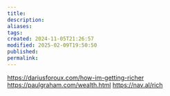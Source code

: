 ```yaml
---
title: 
description: 
aliases: 
tags: 
created: 2024-11-05T21:26:57
modified: 2025-02-09T19:50:50
published: 
permalink: 
---
```


https://dariusforoux.com/how-im-getting-richer
https://paulgraham.com/wealth.html
https://nav.al/rich
